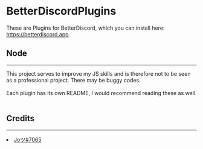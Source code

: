 # BetterDiscordPlugins
These are Plugins for BetterDiscord, which you can install here: https://betterdiscord.app.
<h2>Node</h2>
<hr>
This project serves to improve my JS skills and is therefore not to be seen as a professional project. There may be buggy codes.
<br>
<br>
Each plugin has its own README, I would recommend reading these as well.
<br>
<br>
<h2>Credits</h2>
<hr>
<li><a href="https://twitter.com/1431Jo1">Joツ#7065
